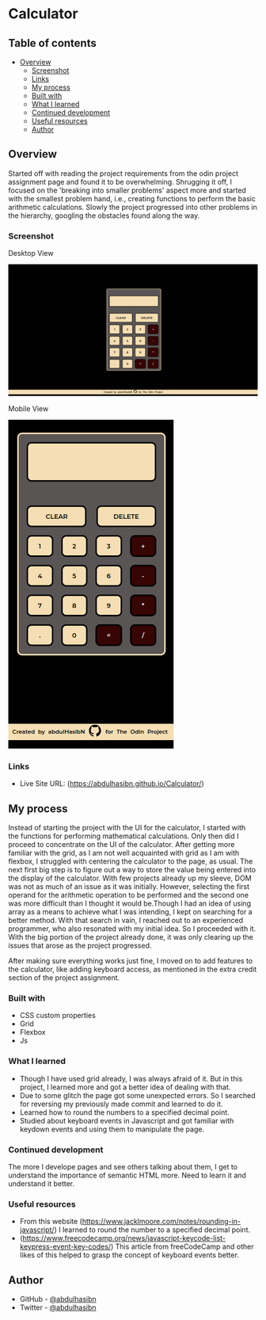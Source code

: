# Calculator

## Table of contents

- [Overview](#overview)
  - [Screenshot](#screenshot)
  - [Links](#links)
  - [My process](#my-process)
  - [Built with](#built-with)
  - [What I learned](#what-i-learned)
  - [Continued development](#continued-development)
  - [Useful resources](#useful-resources)
  - [Author](#author)

## Overview

Started off with reading the project requirements from the odin project assignment page and found it to be overwhelming. Shrugging it off, I focused on the 'breaking into smaller problems' aspect more and started with the smallest problem hand, i.e., creating functions to perform the basic arithmetic calculations. Slowly the project progressed into other problems in the hierarchy, googling the obstacles found along the way.

### Screenshot

Desktop View

![](./Images/calculator_desktop.png)

Mobile View

![](./Images/calculator_mobile.png)

### Links

- Live Site URL: (https://abdulhasibn.github.io/Calculator/)

## My process

Instead of starting the project with the UI for the calculator, I started with the functions for performing mathematical calculations. Only then did I proceed to concentrate on the UI of the calculator. After getting more familiar with the grid, as I am not well acquainted with grid as I am with flexbox, I struggled with centering the calculator to the page, as usual. The next first big step is to figure out a way to store the value being entered into the display of the calculator. With few projects already up my sleeve, DOM was not as much of an issue as it was initially. However, selecting the first operand for the arithmetic operation to be performed and the second one was more difficult than I thought it would be.Though I had an idea of using array as a means to achieve what I was intending, I kept on searching for a better method. With that search in vain, I reached out to an experienced programmer, who also resonated with my initial idea. So I proceeded with it. With the big portion of the project already done, it was only clearing up the issues that arose as the project progressed.

After making sure everything works just fine, I moved on to add features to the calculator, like adding keyboard access, as mentioned in the extra credit section of the project assignment.

### Built with

- CSS custom properties
- Grid
- Flexbox
- Js

### What I learned

- Though I have used grid already, I was always afraid of it. But in this project, I learned more and got a better idea of dealing with that.
- Due to some glitch the page got some unexpected errors. So I searched for reversing my previously made commit and learned to do it.
- Learned how to round the numbers to a specified decimal point.
- Studied about keyboard events in Javascript and got familiar with keydown events and using them to manipulate the page.

### Continued development

The more I develope pages and see others talking about them, I get to understand the importance of semantic HTML more. Need to learn it and understand it better.

### Useful resources

- From this website (https://www.jacklmoore.com/notes/rounding-in-javascript/) I learned to round the number to a specified decimal point.
- (https://www.freecodecamp.org/news/javascript-keycode-list-keypress-event-key-codes/) This article from freeCodeCamp and other likes of this helped to grasp the concept of keyboard events better.

## Author

- GitHub - [@abdulhasibn](https://github.com/abdulhasibn)
- Twitter - [@abdulhasibn](https://twitter.com/abdulhasibn99)
